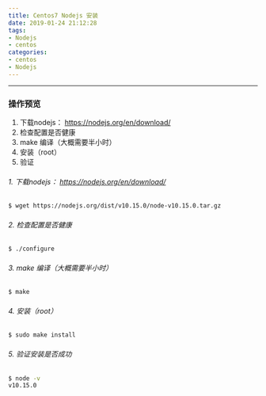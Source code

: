 ```yaml
---
title: Centos7 Nodejs 安装
date: 2019-01-24 21:12:28
tags:
- Nodejs
- centos
categories: 
- centos
- Nodejs
---
```


<hr>

### 操作预览
1. 下载nodejs： https://nodejs.org/en/download/
2. 检查配置是否健康
3. make 编译（大概需要半小时）
4. 安装（root）
5. 验证

###### 1. 下载nodejs： https://nodejs.org/en/download/
```bash
$ wget https://nodejs.org/dist/v10.15.0/node-v10.15.0.tar.gz
```

###### 2. 检查配置是否健康
```bash
$ ./configure
```

###### 3. make 编译（大概需要半小时）
```bash
$ make
```

###### 4. 安装（root）
```bash
$ sudo make install
```

###### 5. 验证安装是否成功
```bash
$ node -v 
v10.15.0
```